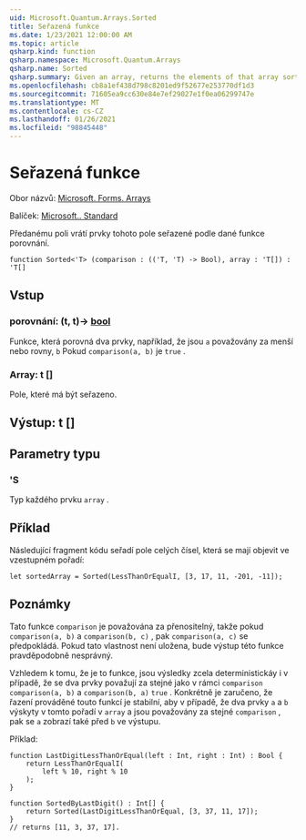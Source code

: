 ```yaml
---
uid: Microsoft.Quantum.Arrays.Sorted
title: Seřazená funkce
ms.date: 1/23/2021 12:00:00 AM
ms.topic: article
qsharp.kind: function
qsharp.namespace: Microsoft.Quantum.Arrays
qsharp.name: Sorted
qsharp.summary: Given an array, returns the elements of that array sorted by a given comparison function.
ms.openlocfilehash: cb8a1ef438d798c8201ed9f52677e253770df1d3
ms.sourcegitcommit: 71605ea9cc630e84e7ef29027e1f0ea06299747e
ms.translationtype: MT
ms.contentlocale: cs-CZ
ms.lasthandoff: 01/26/2021
ms.locfileid: "98845448"
---
```

# <a name="sorted-function"></a>Seřazená funkce

Obor názvů: [Microsoft. Forms. Arrays](xref:Microsoft.Quantum.Arrays)

Balíček: [Microsoft.. Standard](https://nuget.org/packages/Microsoft.Quantum.Standard)


Předanému poli vrátí prvky tohoto pole seřazené podle dané funkce porovnání.

```qsharp
function Sorted<'T> (comparison : (('T, 'T) -> Bool), array : 'T[]) : 'T[]
```


## <a name="input"></a>Vstup

### <a name="comparison--tt---bool"></a>porovnání: (t, t)-> [bool](xref:microsoft.quantum.lang-ref.bool)

Funkce, která porovná dva prvky, například, že jsou `a` považovány za menší nebo rovny, `b` Pokud `comparison(a, b)` je `true` .


### <a name="array--t"></a>Array: t []

Pole, které má být seřazeno.



## <a name="output--t"></a>Výstup: t []



## <a name="type-parameters"></a>Parametry typu

### <a name="t"></a>'S

Typ každého prvku `array` .

## <a name="example"></a>Příklad

Následující fragment kódu seřadí pole celých čísel, která se mají objevit ve vzestupném pořadí:

```qsharp
let sortedArray = Sorted(LessThanOrEqualI, [3, 17, 11, -201, -11]);
```

## <a name="remarks"></a>Poznámky

Tato funkce `comparison` je považována za přenositelný, takže pokud `comparison(a, b)` a `comparison(b, c)` , pak `comparison(a, c)` se předpokládá. Pokud tato vlastnost není uložena, bude výstup této funkce pravděpodobně nesprávný.

Vzhledem k tomu, že je to funkce, jsou výsledky zcela deterministickáy i v případě, že se dva prvky považují za stejné jako v rámci `comparison` `comparison(a, b)` a `comparison(b, a)` `true` .
Konkrétně je zaručeno, že řazení prováděné touto funkcí je stabilní, aby v případě, že dva prvky `a` a `b` výskyty v tomto pořadí v `array` a jsou považovány za stejné `comparison` , pak se `a` zobrazí také před `b` ve výstupu.

Příklad:

```qsharp
function LastDigitLessThanOrEqual(left : Int, right : Int) : Bool {
    return LessThanOrEqualI(
        left % 10, right % 10
    );
}

function SortedByLastDigit() : Int[] {
    return Sorted(LastDigitLessThanOrEqual, [3, 37, 11, 17]);
}
// returns [11, 3, 37, 17].
```